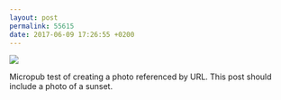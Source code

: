 ```yaml
---
layout: post
permalink: 55615
date: 2017-06-09 17:26:55 +0200
---
```

![](https://lildude.github.io/media/sunset.jpg)
  
Micropub test of creating a photo referenced by URL. This post should include a photo of a sunset.
